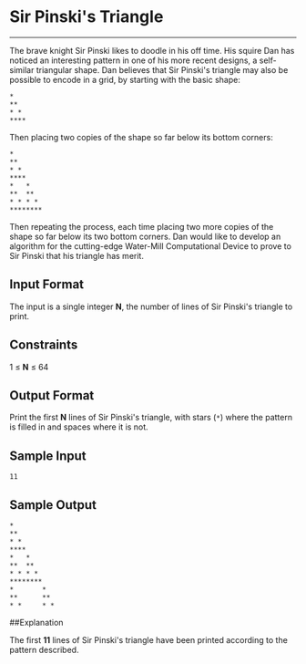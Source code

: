# Sir Pinski's Triangle

---

The brave knight Sir Pinski likes to doodle in his off time. His squire Dan has
noticed an interesting pattern in one of his more recent designs, a
self-similar triangular shape. Dan believes that Sir Pinski's triangle may also
be possible to encode in a grid, by starting with the basic shape:

```
*
**
* *
****
```

Then placing two copies of the shape so far below its bottom corners:

```
*
**
* *
****
*   *
**  **
* * * *
********
```

Then repeating the process, each time placing two more copies of the shape so
far below its two bottom corners. Dan would like to develop an algorithm for
the cutting-edge Water-Mill Computational Device to prove to Sir Pinski that
his triangle has merit.

## Input Format

The input is a single integer **N**, the number of lines of Sir Pinski's
triangle to print.

## Constraints

1 ≤ **N** ≤ 64

## Output Format

Print the first **N** lines of Sir Pinski's triangle, with stars (`*`) where
the pattern is filled in and spaces where it is not.

## Sample Input

```
11
```

## Sample Output

```
*
**
* *
****
*   *
**  **
* * * *
********
*       *
**      **
* *     * *
```

##Explanation

The first **11** lines of Sir Pinski's triangle have been printed according to
the pattern described.

